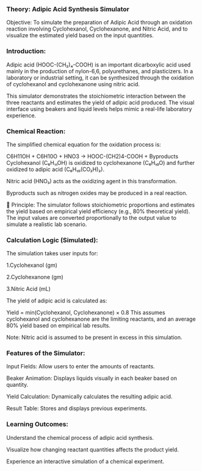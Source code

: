 
###  Theory: Adipic Acid Synthesis Simulator

Objective:
To simulate the preparation of Adipic Acid through an oxidation reaction involving Cyclohexanol, Cyclohexanone, and Nitric Acid, and to visualize the estimated yield based on the input quantities.

###  Introduction:
Adipic acid (HOOC-(CH₂)₄-COOH) is an important dicarboxylic acid used mainly in the production of nylon-6,6, polyurethanes, and plasticizers. In a laboratory or industrial setting, it can be synthesized through the oxidation of cyclohexanol and cyclohexanone using nitric acid.

This simulator demonstrates the stoichiometric interaction between the three reactants and estimates the yield of adipic acid produced. The visual interface using beakers and liquid levels helps mimic a real-life laboratory experience.

###  Chemical Reaction:
The simplified chemical equation for the oxidation process is:

C6H11OH + C6H10O + HNO3 → HOOC-(CH2)4-COOH + Byproducts
Cyclohexanol (C₆H₁₁OH) is oxidized to cyclohexanone (C₆H₁₀O) and further oxidized to adipic acid (C₆H₁₀(CO₂H)₂).

Nitric acid (HNO₃) acts as the oxidizing agent in this transformation.

Byproducts such as nitrogen oxides may be produced in a real reaction.

🔬 Principle:
The simulator follows stoichiometric proportions and estimates the yield based on empirical yield efficiency (e.g., 80% theoretical yield). The input values are converted proportionally to the output value to simulate a realistic lab scenario.

###  Calculation Logic (Simulated):
The simulation takes user inputs for:

1.Cyclohexanol (gm)

2.Cyclohexanone (gm)

3.Nitric Acid (mL)

The yield of adipic acid is calculated as:

Yield = min(Cyclohexanol, Cyclohexanone) × 0.8
This assumes cyclohexanol and cyclohexanone are the limiting reactants, and an average 80% yield based on empirical lab results.

Note: Nitric acid is assumed to be present in excess in this simulation.

###  Features of the Simulator:
Input Fields: Allow users to enter the amounts of reactants.

Beaker Animation: Displays liquids visually in each beaker based on quantity.

Yield Calculation: Dynamically calculates the resulting adipic acid.

Result Table: Stores and displays previous experiments.

###  Learning Outcomes:
Understand the chemical process of adipic acid synthesis.

Visualize how changing reactant quantities affects the product yield.

Experience an interactive simulation of a chemical experiment.






